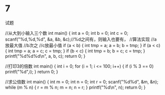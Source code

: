 # 7
试题



//从大到小输入三个数
int main()
{
	int a = 0;
	int b = 0;
	int c = 0;
	scanf("%d,%d,%d", &a, &b, &c);//%d之间有，则输入也要有，
	//算法实现
	//a放最大值
	//b次之
	//c放最小值
	if (a < b)
	{
		int tmp = a;
		a = b;
		b = tmp;
	}
	if (a < c)
	{
		int tmp = a;
		a = c;
		c = tmp;
	}
	if (b < c)
	{
		int tmp = b;
		b = c;
		c = tmp;
	}
	printf("%d%d%d\n", a, b, c);
	return 0;
}


//打印3的倍数
int main()
{
	int i = 0;
	for (i = 1; i <= 100; i++)
	{
		if (i % 3 == 0)
			printf("%d",i);
	}
	return 0;
}





//求公倍数
int main()
{
	int m = 0;
	int n = 0;
	int r = 0;
	scanf("%d%d", &m, &n);
	while (m % n)
	{
		r = m % n;
		m = n;
		n = r;
	}
	printf("%d\n", n);
	return 0;
}

